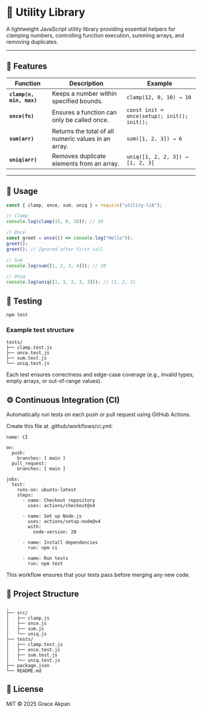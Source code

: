 # 🧩 Utility Library

A lightweight JavaScript utility library providing essential helpers for clamping numbers, controlling function execution, summing arrays, and removing duplicates.

---

## 🚀 Features

| Function                 | Description                                          | Example                                     |
| ------------------------ | ---------------------------------------------------- | ------------------------------------------- |
| **`clamp(n, min, max)`** | Keeps a number within specified bounds.              | `clamp(12, 0, 10) → 10`                     |
| **`once(fn)`**           | Ensures a function can only be called once.          | `const init = once(setup); init(); init();` |
| **`sum(arr)`**           | Returns the total of all numeric values in an array. | `sum([1, 2, 3]) → 6`                        |
| **`uniq(arr)`**          | Removes duplicate elements from an array.            | `uniq([1, 2, 2, 3]) → [1, 2, 3]`            |

---

## 🧠 Usage

```js
const { clamp, once, sum, uniq } = require("utility-lib");

// Clamp
console.log(clamp(15, 0, 10)); // 10

// Once
const greet = once(() => console.log("Hello"));
greet();
greet(); // Ignored after first call

// Sum
console.log(sum([1, 2, 3, 4])); // 10

// Uniq
console.log(uniq([1, 1, 2, 3, 3])); // [1, 2, 3]
```

## 🧪 Testing

```
npm test
```

### Example test structure

```
tests/
├── clamp.test.js
├── once.test.js
├── sum.test.js
└── uniq.test.js
```

Each test ensures correctness and edge-case coverage (e.g., invalid types, empty arrays, or out-of-range values).

## ⚙️ Continuous Integration (CI)

Automatically run tests on each push or pull request using GitHub Actions.

Create this file at .github/workflows/ci.yml:

```
name: CI

on:
  push:
    branches: [ main ]
  pull_request:
    branches: [ main ]

jobs:
  test:
    runs-on: ubuntu-latest
    steps:
      - name: Checkout repository
        uses: actions/checkout@v4

      - name: Set up Node.js
        uses: actions/setup-node@v4
        with:
          node-version: 20

      - name: Install dependencies
        run: npm ci

      - name: Run tests
        run: npm test

```

This workflow ensures that your tests pass before merging any new code.

## 📁 Project Structure

```
.
├── src/
│   ├── clamp.js
│   ├── once.js
│   ├── sum.js
│   └── uniq.js
├── tests/
│   ├── clamp.test.js
│   ├── once.test.js
│   ├── sum.test.js
│   └── uniq.test.js
├── package.json
└── README.md

```

## 📜 License

MIT © 2025 Grace Akpan
